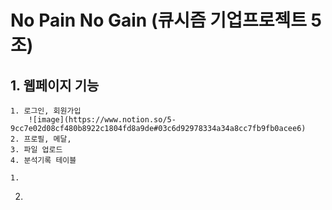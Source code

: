 # No Pain No Gain (큐시즘 기업프로젝트 5조)

## 1. 웹페이지 기능
    1. 로그인, 회원가입
        ![image](https://www.notion.so/5-9cc7e02d08cf480b8922c1804fd8a9de#03c6d92978334a34a8cc7fb9fb0acee6)
    2. 프로필, 메달, 
    3. 파일 업로드
    4. 분석기록 테이블

    1. 

2.

